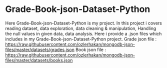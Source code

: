 # Grade-Book-json-Dataset-Python
Here Grade-Book-json-Dataset-Python is my project. 
In this project i covers reading dataset, data exploration, data cleaning & manipulation, Handling the null values in given data, data analysis. 
Here i provide a .json files which includes in my Grade-Book-json-Dataset-Python project. 
Grade json file : https://raw.githubusercontent.com/ozlerhakan/mongodb-json-files/master/datasets/grades.json
Book json file :  https://raw.githubusercontent.com/ozlerhakan/mongodb-json-files/master/datasets/books.json
